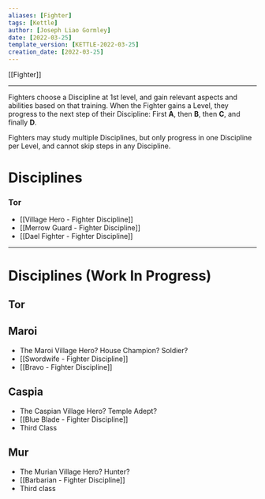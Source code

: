 ```yaml
---
aliases: [Fighter]
tags: [Kettle]
author: [Joseph Liao Gormley]
date: [2022-03-25]
template_version: [KETTLE-2022-03-25]
creation_date: [2022-03-25]
---
```

[[Fighter]]
___
Fighters choose a Discipline at 1st level, and gain relevant aspects and abilities based on that training. When the Fighter gains a Level, they progress to the next step of their Discipline: First **A**, then **B**, then **C**, and finally **D**.

Fighters may study multiple Disciplines, but only progress in one Discipline per Level, and cannot skip steps in any Discipline.

# Disciplines
### Tor
- [[Village Hero - Fighter Discipline]]
- [[Merrow Guard - Fighter Discipline]]
- [[Dael Fighter - Fighter Discipline]]


---
# Disciplines (Work In Progress)
## Tor

## Maroi
- The Maroi Village Hero? House Champion? Soldier?
- [[Swordwife - Fighter Discipline]]
- [[Bravo - Fighter Discipline]]

## Caspia
- The Caspian Village Hero? Temple Adept?
- [[Blue Blade - Fighter Discipline]]
- Third Class

## Mur
- The Murian Village Hero? Hunter?
- [[Barbarian - Fighter Discipline]]
- Third class

